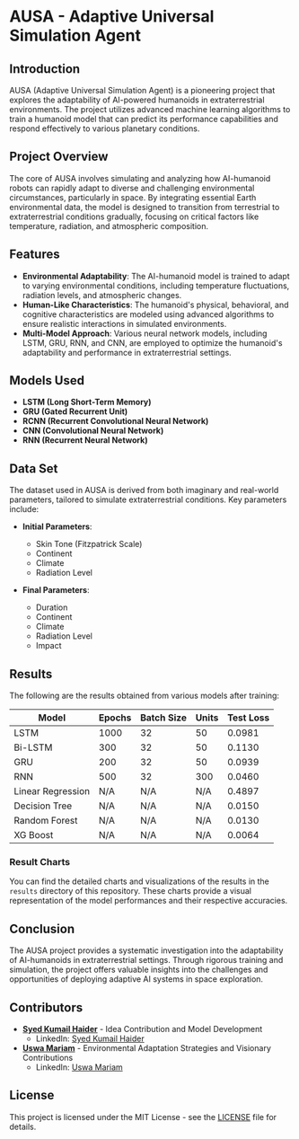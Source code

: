 # AUSA - Adaptive Universal Simulation Agent

## Introduction

AUSA (Adaptive Universal Simulation Agent) is a pioneering project that explores the adaptability of AI-powered humanoids in extraterrestrial environments. The project utilizes advanced machine learning algorithms to train a humanoid model that can predict its performance capabilities and respond effectively to various planetary conditions.

## Project Overview

The core of AUSA involves simulating and analyzing how AI-humanoid robots can rapidly adapt to diverse and challenging environmental circumstances, particularly in space. By integrating essential Earth environmental data, the model is designed to transition from terrestrial to extraterrestrial conditions gradually, focusing on critical factors like temperature, radiation, and atmospheric composition.

## Features

- **Environmental Adaptability**: The AI-humanoid model is trained to adapt to varying environmental conditions, including temperature fluctuations, radiation levels, and atmospheric changes.
- **Human-Like Characteristics**: The humanoid's physical, behavioral, and cognitive characteristics are modeled using advanced algorithms to ensure realistic interactions in simulated environments.
- **Multi-Model Approach**: Various neural network models, including LSTM, GRU, RNN, and CNN, are employed to optimize the humanoid's adaptability and performance in extraterrestrial settings.

## Models Used

- **LSTM (Long Short-Term Memory)**
- **GRU (Gated Recurrent Unit)**
- **RCNN (Recurrent Convolutional Neural Network)**
- **CNN (Convolutional Neural Network)**
- **RNN (Recurrent Neural Network)**

## Data Set

The dataset used in AUSA is derived from both imaginary and real-world parameters, tailored to simulate extraterrestrial conditions. Key parameters include:

- **Initial Parameters**:
  - Skin Tone (Fitzpatrick Scale)
  - Continent
  - Climate
  - Radiation Level

- **Final Parameters**:
  - Duration
  - Continent
  - Climate
  - Radiation Level
  - Impact

## Results

The following are the results obtained from various models after training:

| Model            | Epochs | Batch Size | Units | Test Loss |
|------------------|--------|------------|-------|-----------|
| LSTM             | 1000   | 32         | 50    | 0.0981    |
| Bi-LSTM          | 300    | 32         | 50    | 0.1130    |
| GRU              | 200    | 32         | 50    | 0.0939    |
| RNN              | 500    | 32         | 300   | 0.0460    |
| Linear Regression| N/A    | N/A        | N/A   | 0.4897    |
| Decision Tree    | N/A    | N/A        | N/A   | 0.0150    |
| Random Forest    | N/A    | N/A        | N/A   | 0.0130    |
| XG Boost         | N/A    | N/A        | N/A   | 0.0064    |

### Result Charts

You can find the detailed charts and visualizations of the results in the `results` directory of this repository. These charts provide a visual representation of the model performances and their respective accuracies.

## Conclusion

The AUSA project provides a systematic investigation into the adaptability of AI-humanoids in extraterrestrial settings. Through rigorous training and simulation, the project offers valuable insights into the challenges and opportunities of deploying adaptive AI systems in space exploration.

## Contributors

- **[Syed Kumail Haider](https://github.com/syedkumailhaider512)** - Idea Contribution and Model Development
  - LinkedIn: [Syed Kumail Haider](https://www.linkedin.com/in/syed-kumail-haider)
- **[Uswa Mariam](https://github.com/uswamaryam12)** - Environmental Adaptation Strategies and Visionary Contributions
  - LinkedIn: [Uswa Mariam](https://www.linkedin.com/in/uswamariam)

## License

This project is licensed under the MIT License - see the [LICENSE](LICENSE) file for details.
